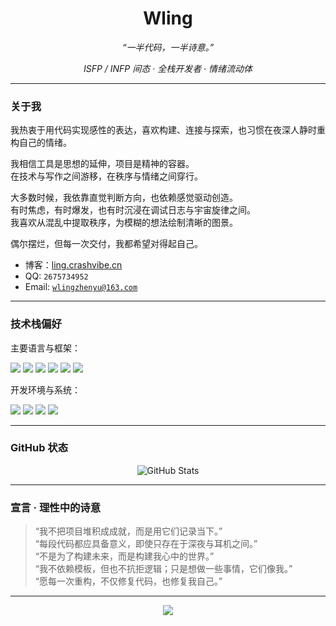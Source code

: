 <h1 align="center">Wling</h1>
<p align="center"><i>“一半代码，一半诗意。”</i></p>
<p align="center"><i>ISFP / INFP 间态 · 全栈开发者 · 情绪流动体</i></p>

---

### 关于我

我热衷于用代码实现感性的表达，喜欢构建、连接与探索，也习惯在夜深人静时重构自己的情绪。

我相信工具是思想的延伸，项目是精神的容器。    
在技术与写作之间游移，在秩序与情绪之间穿行。    

大多数时候，我依靠直觉判断方向，也依赖感觉驱动创造。    
有时焦虑，有时爆发，也有时沉浸在调试日志与宇宙旋律之间。    
我喜欢从混乱中提取秩序，为模糊的想法绘制清晰的图景。

偶尔摆烂，但每一次交付，我都希望对得起自己。



- 博客：[ling.crashvibe.cn](https://ling.crashvibe.cn/)
- QQ: `2675734952`  
- Email: [`wlingzhenyu@163.com`](mailto:wlingzhenyu@163.com)

---

### 技术栈偏好

主要语言与框架：

<p>
  <img src="https://img.shields.io/badge/Python-3e74a2?style=flat-square&logo=python&logoColor=fff" />
  <img src="https://img.shields.io/badge/Java-FF7800?style=flat-square&logo=java&logoColor=fff" />
  <img src="https://img.shields.io/badge/TypeScript-3178C6?style=flat-square&logo=typescript&logoColor=fff" />
  <img src="https://img.shields.io/badge/Vue-4FC08D?style=flat-square&logo=vue.js&logoColor=fff" />
  <img src="https://img.shields.io/badge/Nuxt-00DC82?style=flat-square&logo=nuxtdotjs&logoColor=fff" />
  <img src="https://img.shields.io/badge/Docker-2496ED?style=flat-square&logo=docker&logoColor=fff" />
</p>

开发环境与系统：

<p>
  <img src="https://img.shields.io/badge/macOS-000000?style=flat-square&logo=apple&logoColor=fff" />
  <img src="https://img.shields.io/badge/Debian-A81D33?style=flat-square&logo=debian&logoColor=fff" />
  <img src="https://img.shields.io/badge/Windows-0078D6?style=flat-square&logo=windows&logoColor=fff" />
  <img src="https://img.shields.io/badge/VSCode-007ACC?style=flat-square&logo=visualstudiocode&logoColor=fff" />
</p>

---

### GitHub 状态

<div align="center">
  <img src="https://github-readme-stats.vercel.app/api?username=wling-art&show_icons=true&theme=radical" alt="GitHub Stats" />
</div>

---

### 宣言 · 理性中的诗意

> “我不把项目堆积成成就，而是用它们记录当下。”  
> “每段代码都应具备意义，即使只存在于深夜与耳机之间。”  
> “不是为了构建未来，而是构建我心中的世界。”  
> “我不依赖模板，但也不抗拒逻辑；只是想做一些事情，它们像我。”  
> “愿每一次重构，不仅修复代码，也修复我自己。”

---

<div align="center">
  <img src="https://moe-counter.glitch.me/get/@wling?theme=rule34" />
</div>
